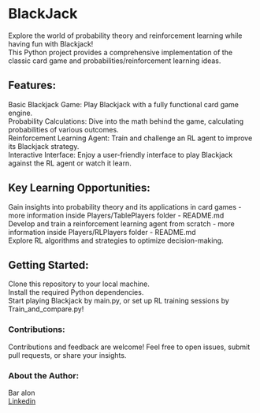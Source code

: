 # BlackJack
Explore the world of probability theory and reinforcement learning while having fun with Blackjack!    
This Python project provides a comprehensive implementation of the classic card game and probabilities/reinforcement learning ideas.    

## Features:

Basic Blackjack Game: Play Blackjack with a fully functional card game engine.   
Probability Calculations: Dive into the math behind the game, calculating probabilities of various outcomes.  
Reinforcement Learning Agent: Train and challenge an RL agent to improve its Blackjack strategy.   
Interactive Interface: Enjoy a user-friendly interface to play Blackjack against the RL agent or watch it learn.  

## Key Learning Opportunities:

Gain insights into probability theory and its applications in card games - more information inside Players/TablePlayers folder - README.md    
Develop and train a reinforcement learning agent from scratch  - more information inside Players/RLPlayers folder - README.md   
Explore RL algorithms and strategies to optimize decision-making.   

## Getting Started:

Clone this repository to your local machine.  
Install the required Python dependencies.  
Start playing Blackjack by main.py, or set up RL training sessions by Train_and_compare.py!   

### Contributions:
Contributions and feedback are welcome! Feel free to open issues, submit pull requests, or share your insights.  

### About the Author:
Bar alon   
[Linkedin](https://www.linkedin.com/in/bar-alon-037201228/)
